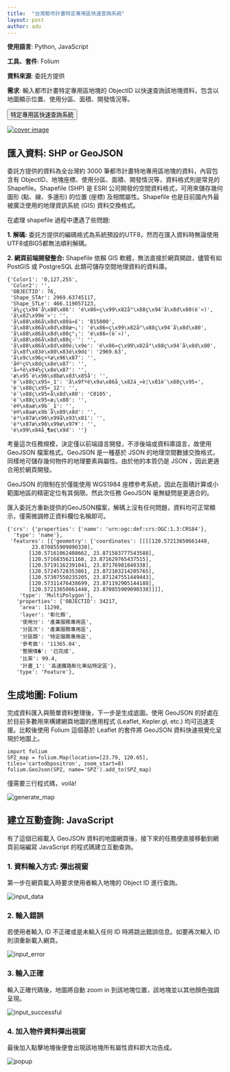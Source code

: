 ```yaml
---
title:  "台灣都市計畫特定專用區快速查詢系統"
layout: post
author: adu
---
```


**使用語言**: Python, JavaScript

**工具、套件**: Folium

**資料來源**: 委託方提供

**需求**: 輸入都市計畫特定專用區地塊的 ObjectID 以快速查詢該地塊資料，包含以地圖顯示位置、使用分區、面積、開發情況等。

<form action="https://dubidub.github.io/industry_land/specificPurposeDistricts" method="get" target="_blank"><button type="submit">特定專用區快速查詢系統</button></form>

[![cover image](/industry_land/SPDcover.png)](/industry_land/specificPurposeDistricts)


## 匯入資料: SHP or GeoJSON

委託方提供的資料為全台灣約 3000 筆都市計畫特地專用區地塊的資料，內容包含有 ObjectID、地塊座標、使用分區、面積、開發情況等，資料格式則是常見的 Shapefile。Shapefile (SHP) 是 ESRI 公司開發的空間資料格式，可用來儲存幾何圖形 (點、線、多邊形) 的位置 (座標) 及相關屬性。Shapefile 也是目前國內外最被廣泛使用的地理資訊系統 (GIS) 資料交換格式。

在處理 shapefile 過程中遭遇了些問題:

**1.	解碼:**
委託方提供的編碼格式為系統預設的UTF8，然而在匯入資料時無論使用UTF8或BIG5都無法順利解碼。

**2.	網頁前端開發整合:**
Shapefile 依賴 GIS 軟體，無法直接於網頁開啟，儘管有如 PostGIS 或 PostgreSQL 此類可儲存空間地理資料的資料庫。

    {'Color1': '0,127,255',
     'Color2': '',
     'OBJECTID': 76,
     'Shape_STAr': 2969.63745117,
     'Shape_STLe': 466.119057123,
     'ä½¿ç\x94¨å\x88\x86': 'é\x86«ç\x99\x82å°\x88ç\x94¨å\x8d\x80(è¨»)',
     'å\x82\x99è¨»': '',
     'å\x88\x86å\x8d\x80ä»£': 'B15000',
     'å\x88\x86å\x8d\x80æ¬¡': 'é\x86«ç\x99\x82å°\x88ç\x94¨å\x8d\x80',
     'å\x88\x86å\x8d\x80ç°¡': 'é\x86«(è¨»)',
     'å\x88\x86å\x8d\x80ç·¨': '',
     'å\x88\x86å\x8d\x80é¡\x9e': 'é\x86«ç\x99\x82å°\x88ç\x94¨å\x8d\x80',
     'å\x8f\x83è\x80\x83é\x9d¢': '2969.63',
     'å\x9c\x96ç¤ºæ\x96\x87': '',
     'å®¹ç©\x8dç\x8e\x87': '',
     'å»ºè\x94½ç\x8e\x87': '',
     'æ\x95´é\x96\x8bæ\x83\x85å': '',
     'è¨\x88ç\x95«_1': 'å\x9fºé\x9a\x86å¸\x82ä¸»è¦\x81è¨\x88ç\x95«',
     'è¨\x88ç\x95«_12': '',
     'è¨\x88ç\x95«å\x8d\x80': 'C0105',
     'è¨\x88ç\x95«æ¡\x88': '',
     'è®\x8aæ\x9b´_1': '',
     'è®\x8aæ\x9b´å\x89\x8d': '',
     'è³\x87æ\x96\x99å\x93\x81': '',
     'è³\x87æ\x96\x99æ\x97¥': '',
     'é\x99\x84å¸¶æ¢\x9d': ''}

考量這次任務規模，決定僅以前端語言開發，不涉後端或資料庫語言，故使用 GeoJSON 檔案格式。GeoJSON 是一種基於 JSON 的地理空間數據交換格式，同樣地可儲存幾何物件的地理要素與屬性。由於他的本質仍是 JSON ，因此更適合用於網頁開發。

GeoJSON 的限制在於僅能使用 WGS1984 座標參考系統，因此在面積計算或小範圍地區的精密定位有其侷限。然此次任務 GeoJSON 毫無疑問是更適合的。

匯入委託方重新提供的GeoJSON檔案，解碼上沒有任何問題，資料均可正常顯示，僅需微調修正資料欄位名稱即可。

    {'crs': {'properties': {'name': 'urn:ogc:def:crs:OGC:1.3:CRS84'},
      'type': 'name'},
     'features': [{'geometry': {'coordinates': [[[[120.57213650661448,
            23.870855909090338],
           [120.57161062408662, 23.871583777543588],
           [120.5716835621168, 23.871629765437515],
           [120.57191162391041, 23.87176981840338],
           [120.57245728353861, 23.872103214205765],
           [120.57307550235205, 23.871247551449443],
           [120.57311476438699, 23.871192905144188],
           [120.57213650661448, 23.870855909090338]]]],
        'type': 'MultiPolygon'},
       'properties': {'OBJECTID': 34217,
        'area': 11298,
        'layer': '彰化縣',
        '使用分': '產業服務專用區',
        '分區次': '產業服務專用區',
        '分區類': '特定服務專用區',
        '參考面': '11365.04',
        '整開情�': '已完成',
        '比率': 99.4,
        '計畫_1': '高速鐵路彰化車站特定區'},
       'type': 'Feature'},


## 生成地圖: Folium

完成資料匯入與簡單資料整理後，下一步是生成底圖。使用 GeoJSON 的好處在於目前多數用來構建網頁地圖的應用程式 (Leaflet, Kepler.gl, etc.) 均可迅速支援。比較後使用 Folium 這個基於 Leaflet 的套件將 GeoJSON 資料快速視覺化呈現於地圖上。

    import folium
    SPZ_map = folium.Map(location=[23.79, 120.65], tiles='cartodbpositron', zoom_start=8)
    folium.GeoJson(SPZ, name='SPZ').add_to(SPZ_map)

僅需要三行程式碼，voilà!

![generate_map](/industry_land/images/generate_map.png)


## 建立互動查詢: JavaScript

有了這個已經載入 GeoJSON 資料的地圖網頁後，接下來的任務便直接移動到網頁前端編寫 JavaScript 的程式碼建立互動查詢。

### 1.	資料輸入方式: 彈出視窗

第一步在網頁載入時要求使用者輸入地塊的 Object ID 進行查詢。

![input_data](/industry_land/images/input_data.png)

### 2.	輸入錯誤

若使用者輸入 ID 不正確或是未輸入任何 ID 時將跳出錯誤信息。如要再次輸入 ID 則須重新載入網頁。

![input_error](/industry_land/images/input_error.png)

### 3.	輸入正確

輸入正確代碼後，地圖將自動 zoom in 到該地塊位置，該地塊並以其他顏色強調呈現。

![input_successful](/industry_land/images/input_successful.png)

### 4.	加入物件資料彈出視窗

最後加入點擊地塊後便會出現該地塊所有屬性資料即大功告成。

![popup](/industry_land/images/popup.png)
